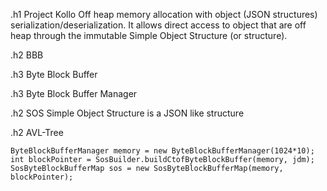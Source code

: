 .h1 Project Kollo
Off heap memory allocation with object (JSON structures) serialization/deserialization. It allows direct access to object that are off heap through the immutable Simple Object Structure (or structure).

.h2 BBB

.h3 Byte Block Buffer

.h3 Byte Block Buffer Manager


.h2 SOS
Simple Object Structure is a JSON like structure

.h2 AVL-Tree

`ByteBlockBufferManager memory = new ByteBlockBufferManager(1024*10);`
`int blockPointer = SosBuilder.buildCtofByteBlockBuffer(memory, jdm);`
`SosByteBlockBufferMap sos = new SosByteBlockBufferMap(memory, blockPointer);`
